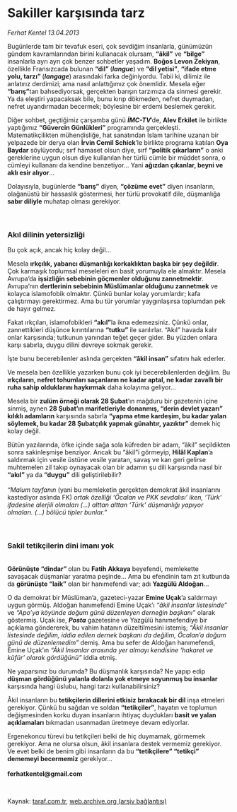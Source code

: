 # Sakiller karşısında tarz

*Ferhat Kentel 13.04.2013*

<div class="yazi"><p>Bugünlerde tam bir tevafuk eseri, çok sevdiğim insanlarla, günümüzün gündem kavramlarından birini kullanacak olursam, <b>“âkil”</b> ve <b>“bilge”</b> insanlarla ayrı ayrı çok benzer sohbetler yaşadım. <b>Boğos Levon Zekiyan</b>, özellikle Fransızcada bulunan <b>“dil” </b>(<b><i>langue</i></b>) ve <b>“dil yetisi”</b>, <b>“ifade etme yolu, tarzı” </b>(<b><i>langage</i></b>)<b> </b>arasındaki farka değiniyordu. Tabii ki, dilimiz ile anlatırız derdimizi; ama nasıl anlattığımız çok önemlidir. Mesela eğer <b>“barış”</b>tan bahsediyorsak, gerçekten barışın tarzımıza da sinmesi gerekir. Ya da eleştiri yapacaksak bile, bunu kırıp dökmeden, nefret duymadan, nefret uyandırmadan becermek; böylesine bir erdemi beslemek gerekir. </p>
<p>Diğer sohbet, geçtiğimiz çarşamba günü <b><i>İMC-TV</i></b>’de, <b>Alev Erkilet</b> ile birlikte yaptığımız <b>“Güvercin Günlükleri”</b> programında gerçekleşti. Matematikçilikten mühendisliğe, hat sanatından İslam tarihine uzanan bir yelpazede bir derya olan <b>İrvin Cemil Schick</b>’le birlikte programa katılan <b>Oya Baydar</b> söylüyordu; sırf hamaset olsun diye, sırf <b>“politik çıkarların”</b> o anki gereklerine uygun olsun diye kullanılan her türlü cümle bir müddet sonra, o cümleyi kullananı da kendine benzetiyor... Yani <b>ağızdan çıkanlar, beyni ve aklı esir alıyor</b>...</p>
<p>Dolayısıyla, bugünlerde <b>“barış”</b> diyen, <b>“çözüme evet”</b> diyen insanların, olağanüstü bir hassaslık göstermesi, her türlü provokatif dile, düşmanlığa <b>sabır diliyle</b> muhatap olması gerekiyor.<br/><br/><br/></p>
<h3>Akıl dilinin yetersizliği</h3>
<p>Bu çok açık, ancak hiç kolay değil... </p>
<p>Mesela <b>ırkçılık, yabancı düşmanlığı korkaklıktan başka bir şey değildir</b>. Çok karmaşık toplumsal meseleleri en basit yorumuyla ele almaktır. Mesela Avrupa’da <b>işsizliğin sebebinin göçmenler olduğunu zannetmektir</b>. Avrupa’nın <b>dertlerinin sebebinin Müslümanlar olduğunu zannetmek</b> ve kolayca islamofobik olmaktır. Çünkü bunlar kolay yorumlardır; kafa çalıştırmayı gerektirmez. Ama bu tür yorumlar yaygınlaşırsa toplumdan pek de hayır gelmez.</p>
<p>Fakat ırkçıları, islamofobikleri <b>“akıl”</b>la ikna edemezsiniz. Çünkü onlar, zannettikleri düşünce kırıntılarına <b>“tutku”</b> ile sarılırlar. “Akıl” havada kalır onlar karşısında; tutkunun yanından teğet geçer gider. Bu yüzden onlara karşı sabırla, duygu dilini devreye sokmak gerekir.</p>
<p>İşte bunu becerebilenler aslında gerçekten <b>“âkil insan”</b> sıfatını hak ederler. </p>
<p>Ve mesela ben özellikle yazarken bunu çok iyi becerebilenlerden değilim. Bu <b>ırkçıların, nefret tohumları saçanların ne kadar aptal, ne kadar zavallı bir ruha sahip olduklarını haykırmak</b> daha kolayıma geliyor...</p>
<p>Mesela bir <b>zulüm örneği olarak 28 Şubat</b>’ın mağduru bir gazetenin içine sinmiş, aynen <b>28 Şubat’ın marifetleriyle donanmış, “derin devlet yazarı” kılıklı adamların</b> karşısında sabırla <b>“yapma etme kardeşim, bu kadar yalan söylemek, bu kadar 28 Şubatçılık yapmak günahtır, yazıktır”</b> demek hiç kolay değil. </p>
<p>Bütün yazılarında, öfke içinde sağa sola küfreden bir adam, “âkil” seçildikten sonra sakinleşmişe benziyor. Ancak bu “âkil”i görmeyip, <b>Hilâl Kaplan</b>’a saldırmak için vesile üstüne vesile yaratan, savaş ve kan geri gelirse muhtemelen zil takıp oynayacak olan bir adamın şu dili karşısında nasıl bir <b>“akıl”</b> ya da <b>“duygu”</b> dili geliştirilebilir?<br/><br/><i>“Malum tayfanın</i> (yani bu memleketin gerçekten demokrat âkil insanlarını kastediyor aslında FK) <i>ortak özelliği ‘Öcalan ve PKK sevdalısı’ iken, ‘Türk’ ifadesine alerjili olmaları</i><i> </i><i>(...) alttan alttan ‘Türk’ düşmanlığı yapıyor olmaları.</i><i> </i><i>(...) bölücü tipler bunlar.”<br/><br/><br/></i></p>
<h3>Sakil tetikçilerin dini imanı yok</h3>
<p><b><br/>Görünüşte “dindar” </b>olan bu <b>Fatih Akkaya</b> beyefendi, memlekette savaşacak düşmanlar yaratma peşinde... Ama bu efendinin tam zıt kutbunda da <b>görünüşte “laik”</b> olan bir hanımefendi var; adı <b>Yazgülü Aldoğan</b>...</p>
<p>O da demokrat bir Müslüman’a, gazeteci-yazar <b>Emine Uçak</b>’a saldırmayı uygun görmüş. Aldoğan hanımefendi Emine Uçak’ı <i>“âkil insanlar listesinde”</i> ve <i>“Apo’ya köyünde doğum günü düzenleyen derneğin başkanı”</i> olarak göstermiş. Uçak ise, <b><i>Posta</i></b> gazetesine ve Yazgülü hanımefendiye bir açıklama göndererek, bu vahim hatanın düzeltilmesini istemiş; <i>“Âkil insanlar listesinde değilim, iddia edilen dernek başkanı da değilim, Öcalan’a doğum günü de düzenlemedim”</i> demiş. Ama bu sefer de Aldoğan hanımefendi, Emine Uçak’ın <i>“Âkil İnsanlar arasında yer almayı kendisine ‘hakaret ve küfür’ olarak gördüğünü”</i> iddia etmiş. </p>
<p>Ne yaparsınız bu durumda? Bu düşmanlık karşısında? Ne yapıp edip <b>düşman gördüğünü yalanla dolanla yok etmeye soyunmuş bu insanlar</b> karşısında hangi üslubu, hangi tarzı kullanabilirsiniz?</p>
<p>Âkil insanların bu <b>tetikçilerin dillerini etkisiz bırakacak bir dil</b> inşa etmeleri gerekiyor. Çünkü bu sağdan ve soldan <b>“tetikçiler”</b>, hayatın ve toplumun değişmesinden korku duyan insanların ihtiyaç duydukları <b>basit ve yalan açıklamaları</b> bıkmadan usanmadan üretmeye devam ediyorlar. </p>
<p>Ergenekoncu türevi bu tetikçileri belki de hiç duymamak, görmemek gerekiyor. Ama ne olursa olsun, âkil insanlara destek vermemiz gerekiyor. Ve evet belki de benim gibi insanların da bu <b>“tetikçilere” “tetikçi” dememeyi becermemiz</b> gerekiyor...<br/><br/><b>ferhatkentel@gmail.com</b></p>
<p> </p>
</div>

Kaynak: [taraf.com.tr](http://www.taraf.com.tr/ferhat-kentel/makale-sakiller-karsisinda-tarz.htm), [web.archive.org (arşiv bağlantısı)](http://web.archive.org/web/20131115072819/http://www.taraf.com.tr/ferhat-kentel/makale-sakiller-karsisinda-tarz.htm)
